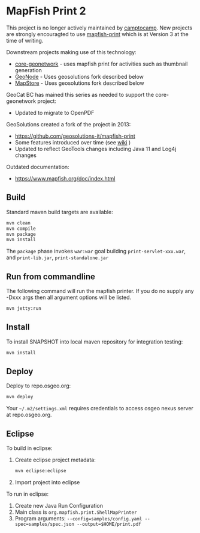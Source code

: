 # MapFish Print 2 

This project is no longer actively maintained by [camptocamp](https://www.camptocamp.com/en). New projects are strongly encouragted to use [mapfish-print](https://github.com/mapfish/mapfish-print) which is at Version 3 at the time of writing.

Downstream projects making use of this technology:

- [core-geonetwork](http://github.com/geonetwork/core-geonetwork) - uses mapfish print for activities such as thumbnail generation
- [GeoNode](https://github.com/geonode/) - Uses geosolutions fork described below
- [MapStore](https://github.com/geosolutions-it/MapStore2) - Uses geosolutions fork described below


GeoCat BC has mained this series as needed to support the core-geonetwork project:
- Updated to migrate to OpenPDF

GeoSolutions created a fork of the project in 2013:
- https://github.com/geosolutions-it/mapfish-print
- Some features introduced over time (see [wiki](https://github.com/geosolutions-it/mapfish-print/wiki) )
- Updated to reflect GeoTools changes including Java 11 and Log4j changes

Outdated documentation:

- https://www.mapfish.org/doc/index.html

## Build

Standard maven build targets are available:
```bash
mvn clean
mvn compile
mvn package
mvn install
```

The `package` phase invokes ``war:war`` goal building ``print-servlet-xxx.war``, and ``print-lib.jar``, ``print-standalone.jar``

## Run from commandline

The following command will run the mapfish printer.  If you do no supply any -Dxxx args then all argument options will be listed.

```bash
mvn jetty:run
```
## Install

To install SNAPSHOT into local maven repository for integration testing:

```bash
mvn install
```

## Deploy

Deploy to repo.osgeo.org:

```bash
mvn deploy
```

Your `~/.m2/settings.xml` requires credentials to access osgeo nexus server at repo.osgeo.org.

## Eclipse

To build in eclipse:

1. Create eclipse project metadata:
   ```bash
   mvn eclipse:eclipse
   ```
   
2. Import project into eclipse


To run in eclipse:

1. Create new Java Run Configuration
2. Main class is ``org.mapfish.print.ShellMapPrinter``
3. Program arguments: ``--config=samples/config.yaml --spec=samples/spec.json --output=$HOME/print.pdf``